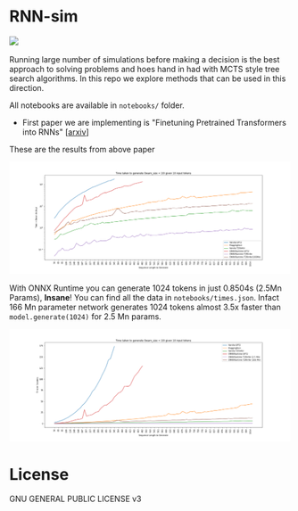 # RNN-sim

<a href="https://nimblebox.ai/explore/project/pretrained-transformers-as-rnns-4168"><img src="https://img.shields.io/badge/NBXplore-Run on Nimblebox.ai-blue"></a>

Running large number of simulations before making a decision is the best approach to solving problems and hoes hand in had with MCTS style tree search algorithms. In this repo we explore methods that can be used in this direction.

All notebooks are available in `notebooks/` folder.

* First paper we are implementing is "Finetuning Pretrained Transformers into RNNs" [[arxiv](https://arxiv.org/pdf/2103.13076.pdf)]

These are the results from above paper

<img src="notebooks/raw_time_log.png">

With ONNX Runtime you can generate 1024 tokens in just 0.8504s (2.5Mn Params), **Insane**! You can find all the data in `notebooks/times.json`. Infact 166 Mn parameter network generates 1024 tokens almost 3.5x faster than `model.generate(1024)` for 2.5 Mn params.

<img src="notebooks/raw_time.png">

# License

GNU GENERAL PUBLIC LICENSE v3

